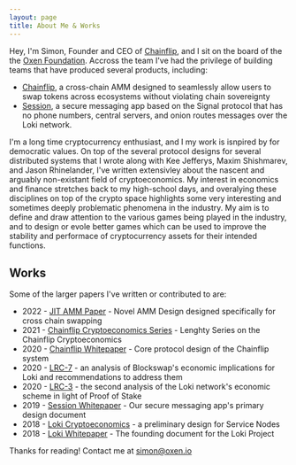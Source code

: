 ```yaml
---
layout: page
title: About Me & Works
---
```


Hey, I'm Simon, Founder and CEO of [Chainflip](https://chainflip.io), and I sit on the board of the the [Oxen Foundation](optf.ngo). Accross the team I've had the privilege of building teams that have produced several products, including:

* [Chainflip](https://chainflip.io), a cross-chain AMM designed to seamlessly allow users to swap tokens across ecosystems without violating chain sovereignty
* [Session](https://getsession.org), a secure messaging app based on the Signal protocol that has no phone numbers, central servers, and onion routes messages over the Loki network.

I'm a long time cryptocurrency enthusiast, and I my work is isnpired by for democratic values. On top of the several protocol designs for several distributed systems that I wrote along with Kee Jefferys, Maxim Shishmarev, and Jason Rhinelander, I've written extensivley about the nascent and arguably non-existant field of cryptoeconomics. My interest in economics and finance stretches back to my high-school days, and overalying these disciplines on top of the crypto space highlights some very interesting and sometimes deeply problematic phenomena in the industry. My aim is to define and draw attention to the various games being played in the industry, and to design or evole better games which can be used to improve the stability and performace of cryptocurrency assets for their intended functions.

## Works

Some of the larger papers I've written or contributed to are:
* 2022 - [JIT AMM Paper](https://blog.chainflip.io) - Novel AMM Design designed specifically for cross chain swapping
* 2021 - [Chainflip Cryptoeconomics Series](https://blog.chainflip.io/tag/cryptoeconomics/) - Lenghty Series on the Chainflip Cryptoeconomics
* 2020 - [Chainflip Whitepaper](https://chainflip.io) - Core protocol design of the Chainflip system
* 2020 - [LRC-7](https://github.com/loki-project/loki-improvement-proposals/issues/24) - an analysis of Blockswap's economic implications for Loki and recommendations to address them 
* 2020 - [LRC-3](https://github.com/loki-project/loki-improvement-proposals/files/3843874/LokiEmissionsSchemeReview2019.pdf) - the second analysis of the Loki network's economic scheme in light of Proof of Stake 
* 2019 - [Session Whitepaper](https://getsession.org/whitepaper) - Our secure messaging app's primary design document 
* 2018 - [Loki Cryptoeconomics](https://loki.network/wp-content/uploads/2019/05/Loki_Cryptoeconomics-2-1.pdf) - a preliminary design for Service Nodes 
* 2018 - [Loki Whitepaper](https//loki.network/whitepaper) - The founding document for the Loki Project

Thanks for reading! Contact me at simon@oxen.io
